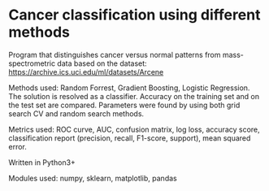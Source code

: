 # Cancer classification using different methods

Program that distinguishes cancer versus normal patterns from mass-spectrometric data based on the dataset: https://archive.ics.uci.edu/ml/datasets/Arcene

Methods used: Random Forrest, Gradient Boosting, Logistic Regression. The solution is resolved as a classifier. Accuracy on the training set and on the test set are compared. Parameters were found by using both grid search CV and random search methods.

Metrics used: ROC curve, AUC, confusion matrix, log loss, accuracy score, classification report (precision, recall, F1-score, support), mean squared error.

Written in Python3+

Modules used: numpy, sklearn, matplotlib, pandas
